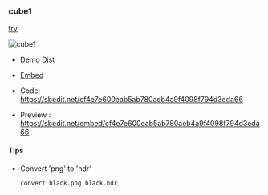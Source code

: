 ### cube1

[try](https://tiagofrancafernandes.github.io/threejs-lab-files/cube1/dist/)


![cube1](https://sbedit.net/thumb/cf4e7e600eab5ab780aeb4a9f4098f794d3eda66)

- [Demo Dist](./dist)
- [Embed](./embed.html)

- Code: https://sbedit.net/cf4e7e600eab5ab780aeb4a9f4098f794d3eda66
- Preview : https://sbedit.net/embed/cf4e7e600eab5ab780aeb4a9f4098f794d3eda66


#### Tips

- Convert 'png' to 'hdr'
    ```sh
    convert black.png black.hdr
    ```
